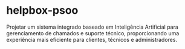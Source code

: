 # helpbox-psoo
Projetar um sistema integrado baseado em Inteligência Artificial para gerenciamento de chamados e suporte técnico, proporcionando uma experiência mais eficiente para clientes, técnicos e administradores.
